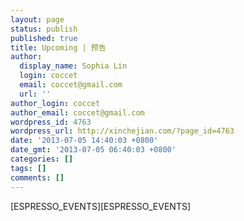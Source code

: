 ```yaml
---
layout: page
status: publish
published: true
title: Upcoming | 预告
author:
  display_name: Sophia Lin
  login: coccet
  email: coccet@gmail.com
  url: ''
author_login: coccet
author_email: coccet@gmail.com
wordpress_id: 4763
wordpress_url: http://xinchejian.com/?page_id=4763
date: '2013-07-05 14:40:03 +0800'
date_gmt: '2013-07-05 06:40:03 +0800'
categories: []
tags: []
comments: []
---
```

<p><!--:zh-->[ESPRESSO_EVENTS]<!--:--><!--:en-->[ESPRESSO_EVENTS]<!--:--></p>
